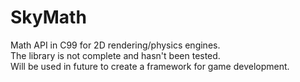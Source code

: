 # SkyMath
Math API in C99 for 2D rendering/physics engines. \
The library is not complete and hasn't been tested. \
Will be used in future to create a framework for game development.

